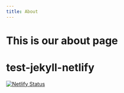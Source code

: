 ```yaml
---
title: About
---
```

# This is our about page

# test-jekyll-netlify

[![Netlify Status](https://api.netlify.com/api/v1/badges/d090ab86-1c38-4110-8623-758d9640fc06/deploy-status)](https://app.netlify.com/sites/flamboyant-tesla-1ea207/deploys)